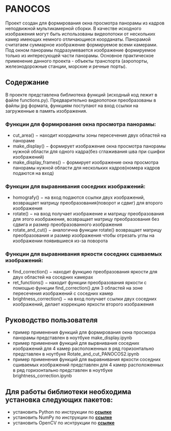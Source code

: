 # PANOCOS
Проект создан для формирования окна просмотра панорамы из кадров неподвижной мультикамерной сборки. В качестве исходного изображения могут быть использованы видеопотоки от нескольких камер имеющих немного отличающиеся коорданаты. Панорамой считатаем суммарное изображение формируемое всеми камерами. Под окном панорамы подразумевается изображение формируемое только из интересующей части панорамы. Основное практическое применение данного проекта - объекты транспорта (аэропорты, железнодорожные станции, морские и речные порты). 

## Содержание
В проекте представлена библиотека функций (исходный код лежит в файле functions.py). Предварительно видеопотоки преобразованы в файлы jpg формата, функциям поступают на вход ссылки на загруженные в память изображения.

### Функции для формирования окна просмотра панорамы:
* cut_area() $-$ находит координаты зоны пересечения двух областей на панораме
* make_display() $-$ формирует изображение окна просмотра панорамы нужной области для одного кадра(без сглаживания шва при сшифки изображений)
* make_display_frames() $-$ формирует изображение окна просмотра панорамы нужной области для нескольких кадров(номера кадров подаются на вход)

### Функции для выравнивания соседних изображений:
* homografy() $-$ на вход подаются ссылки двух изображений, возвращает матрицу преобразования(поворот и сдвиг) для второго изображения
* rotate() $-$ на вход получает изображение и матрицу преобразования для этого изображения, возвращает матрицу преобразования без сдвига и размер преобразованного изображения
* rotate_and_cut() $-$ аналогична функции rotate() возвращает матрицу преобразования и размер изображения чтобы отрезать углы на изображении появившиеся из-за поворота

### Функции для выравнивания яркости соседних сшиваемых изображений:
* find_correction() $-$ находит функцию преобразования яркости для двух областей на соседних камерах
* ret_functions() $-$ находит функции преобразования яркости с помощью функции find_correction() для 3 областей на зоне пересечения изображений с соседних камер
* brightness_correction() $-$ на вход получает ссылки двух соседних изображений, делает коррекцию яркости второго изображения

## Руководство пользователя
* пример применения функций для формирования окна просмора панорамы представлен в ноутбуке make_display.ipynb
* пример применения функций для вырвнивания соседних изображений для 4 камер расположенных в ряд горизонтально представлен в ноутбуке Rotate_and_cut_PANOCOS2.ipynb
* пример применения функций для выравнивания яркости соседних сшиваемых изображений представлен для 4 камер расположенных в ряд горизонтально представлен в ноутбуке brightness_correction.ipynb

## Для работы библиотеки необходима установка следующих пакетов:
* установить Python по инструкции по **[ccылке](https://www.python.org/downloads/)**
* установить NumPy по инструкции по **[ссылке](https://numpy.org)**
* установить OpenCV по иснтрукции по **[ссылке](https://opencv.org/releases/)**
